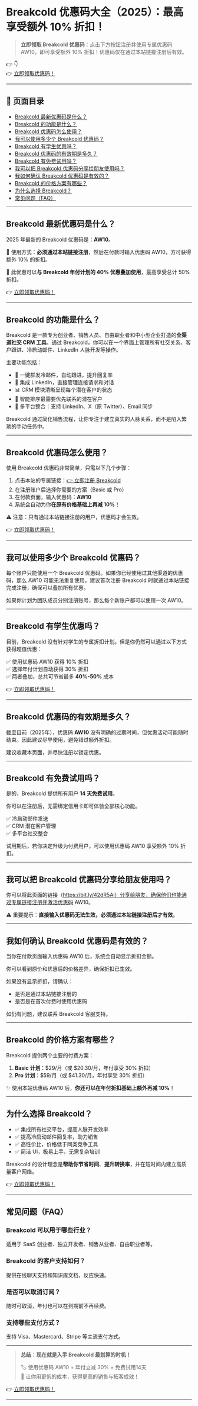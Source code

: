 # Breakcold 优惠码大全（2025）：最高享受额外 10% 折扣！

> **立即领取 Breakcold 优惠码**：点击下方按钮注册并使用专属优惠码 AW10，即可享受额外 10% 折扣！优惠码仅在通过本站链接注册后有效。

👉 👇  
👉 [立即领取优惠码！](https://bit.ly/42dR5Ai)

---

## 📌 页面目录
- [Breakcold 最新优惠码是什么？](#breakcold-最新优惠码是什么)
- [Breakcold 的功能是什么？](#breakcold-的功能是什么)
- [Breakcold 优惠码怎么使用？](#breakcold-优惠码怎么使用)
- [我可以使用多少个 Breakcold 优惠码？](#我可以使用多少个-breakcold-优惠码)
- [Breakcold 有学生优惠吗？](#breakcold-有学生优惠吗)
- [Breakcold 优惠码的有效期是多久？](#breakcold-优惠码的有效期是多久)
- [Breakcold 有免费试用吗？](#breakcold-有免费试用吗)
- [我可以把 Breakcold 优惠码分享给朋友使用吗？](#我可以把-breakcold-优惠码分享给朋友使用吗)
- [我如何确认 Breakcold 优惠码是有效的？](#我如何确认-breakcold-优惠码是有效的)
- [Breakcold 的价格方案有哪些？](#breakcold-的价格方案有哪些)
- [为什么选择 Breakcold？](#为什么选择-breakcold)
- [常见问题（FAQ）](#常见问题faq)

---

## Breakcold 最新优惠码是什么？

2025 年最新的 Breakcold 优惠码是：**AW10**。

📌 使用方式：**必须通过本站链接注册**，然后在付款时输入优惠码 AW10，方可获得额外 10% 的折扣。

🎁 此优惠可以**与 Breakcold 年付计划的 40% 优惠叠加使用**，最高享受总计 50% 折扣。

👉 [立即领取优惠码！](https://bit.ly/42dR5Ai)

---

## Breakcold 的功能是什么？

Breakcold 是一款专为创业者、销售人员、自由职业者和中小型企业打造的**全渠道社交 CRM 工具**。通过 Breakcold，你可以在一个界面上管理所有社交关系、客户跟进、冷启动邮件、LinkedIn 人脉开发等操作。

主要功能包括：
- 📨 一键群发冷邮件，自动跟进，提升回复率
- 🔗 集成 LinkedIn，直接管理连接请求和对话
- 📊 CRM 模块清晰呈现每个潜在客户的状态
- 🧠 智能排序最需要优先联系的潜在客户
- 🔄 多平台整合：支持 LinkedIn、X（原 Twitter）、Email 同步

Breakcold 通过简化销售流程，让你专注于建立真实的人脉关系，而不是陷入繁琐的手动任务中。

---

## Breakcold 优惠码怎么使用？

使用 Breakcold 优惠码非常简单，只需以下几个步骤：

1. 点击本站的专属链接：[👉 立即注册 Breakcold](https://bit.ly/42dR5Ai)
2. 在注册账户后选择你需要的方案（Basic 或 Pro）
3. 在付款页面，输入优惠码：**AW10**
4. 系统会自动为你**在原有价格基础上再减 10%**！

⚠️ 注意：只有通过本站链接注册的用户，优惠码才会生效。

👉 [立即领取优惠码！](https://bit.ly/42dR5Ai)

---

## 我可以使用多少个 Breakcold 优惠码？

每个账户只能使用一个 Breakcold 优惠码。如果你已经使用过其他渠道的优惠码，那么 AW10 可能无法重复使用。建议首次注册 Breakcold 时就通过本站链接完成注册，确保可以叠加所有优惠。

如果你计划为团队成员分别注册账号，那么每个新账户都可以使用一次 AW10。

---

## Breakcold 有学生优惠吗？

目前，Breakcold 没有针对学生的专属折扣计划。但是你仍然可以通过以下方式获得超值优惠：

✅ 使用优惠码 AW10 获得 10% 折扣  
✅ 选择年付计划自动获得 30% 折扣  
✅ 两者叠加，总共可节省最多 **40%-50%** 成本

👉 [立即领取优惠码！](https://bit.ly/42dR5Ai)

---

## Breakcold 优惠码的有效期是多久？

截至目前（2025年），优惠码 **AW10** 没有明确的过期时间，但优惠活动可能随时结束。因此建议尽早使用，避免错过额外折扣。

建议收藏本页面，并尽快注册以锁定优惠。

---

## Breakcold 有免费试用吗？

是的，Breakcold 提供所有用户 **14 天免费试用**。

你可以在注册后，无需绑定信用卡即可体验全部核心功能。

✅ 冷启动邮件发送  
✅ CRM 潜在客户管理  
✅ 多平台社交整合

试用期后，若你决定升级为付费用户，可以使用优惠码 AW10 享受额外 10% 折扣。

---

## 我可以把 Breakcold 优惠码分享给朋友使用吗？

你可以将此页面的链接（https://bit.ly/42dR5Ai）分享给朋友，确保他们也能通过专属链接注册并激活优惠码 AW10。

⚠️ 重要提示：**直接输入优惠码无法生效，必须通过本站链接注册后才有效**。

---

## 我如何确认 Breakcold 优惠码是有效的？

当你在付款页面输入优惠码 AW10 后，系统会自动显示折扣金额。

你可以看到原价和优惠后的价格差异，确保折扣已生效。

如果没有显示折扣，请确认：
- 是否是通过本站链接注册的
- 是否是在首次付费时使用优惠码

如仍有问题，建议联系 Breakcold 客服支持。

---

## Breakcold 的价格方案有哪些？

Breakcold 提供两个主要的付费方案：

1. **Basic 计划**：$29/月（或 $20.30/月，年付享受 30% 折扣）
2. **Pro 计划**：$59/月（或 $41.30/月，年付享受 30% 折扣）

✨ 使用本站优惠码 AW10 后，**你还可以在年付折扣基础上额外再减 10%**！

---

## 为什么选择 Breakcold？

- ✅ 集成所有社交平台，提高人脉开发效率
- ✅ 提高冷启动邮件回复率，助力销售
- ✅ 高性价比，价格低于同类竞争工具
- ✅ 简洁 UI，极易上手，无需复杂培训

Breakcold 的设计理念是**帮助你节省时间**、**提升转换率**，并在短时间内建立高质量客户网络。

👉 [立即领取优惠码！](https://bit.ly/42dR5Ai)

---

## 常见问题（FAQ）

### Breakcold 可以用于哪些行业？
适用于 SaaS 创业者、独立开发者、销售从业者、自由职业者等。

### Breakcold 的客户支持如何？
提供在线聊天支持和知识库文档，反应快速。

### 是否可以取消订阅？
随时可取消，年付也可以在到期前不再续费。

### 支持哪些支付方式？
支持 Visa、Mastercard、Stripe 等主流支付方式。

---

> **总结：现在就是入手 Breakcold 最划算的时机！**
> 
> 🏷️ 使用优惠码 AW10 + 年付立减 30% + 免费试用14天  
> 🚀 让你用更低的成本，获得更高的销售与拓客成效！

👉 [立即领取优惠码！](https://bit.ly/42dR5Ai)

---


